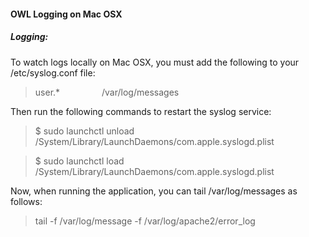
#### OWL Logging on Mac OSX

##### Logging:  

To watch logs locally on Mac OSX, you must add the following to your /etc/syslog.conf file:
	
> user.* &nbsp;&nbsp;&nbsp;&nbsp;&nbsp;&nbsp;&nbsp;&nbsp;&nbsp;&nbsp;&nbsp;&nbsp;&nbsp;&nbsp;&nbsp; /var/log/messages

Then run the following commands to restart the syslog service:

>  $ sudo launchctl unload /System/Library/LaunchDaemons/com.apple.syslogd.plist  

>  $ sudo launchctl load /System/Library/LaunchDaemons/com.apple.syslogd.plist

Now, when running the application, you can tail /var/log/messages as follows:   

> tail -f /var/log/message -f /var/log/apache2/error_log
